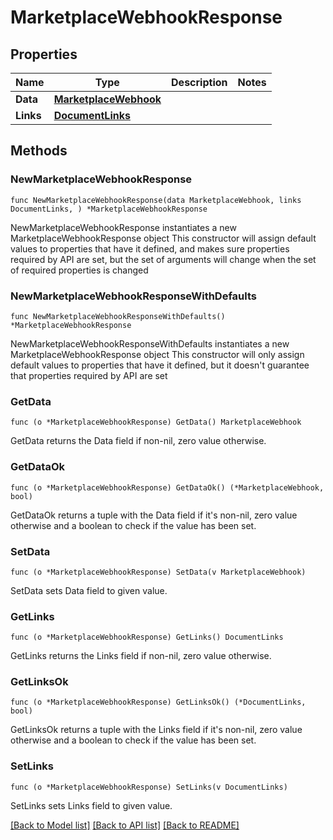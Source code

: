 # MarketplaceWebhookResponse

## Properties

Name | Type | Description | Notes
------------ | ------------- | ------------- | -------------
**Data** | [**MarketplaceWebhook**](MarketplaceWebhook.md) |  | 
**Links** | [**DocumentLinks**](DocumentLinks.md) |  | 

## Methods

### NewMarketplaceWebhookResponse

`func NewMarketplaceWebhookResponse(data MarketplaceWebhook, links DocumentLinks, ) *MarketplaceWebhookResponse`

NewMarketplaceWebhookResponse instantiates a new MarketplaceWebhookResponse object
This constructor will assign default values to properties that have it defined,
and makes sure properties required by API are set, but the set of arguments
will change when the set of required properties is changed

### NewMarketplaceWebhookResponseWithDefaults

`func NewMarketplaceWebhookResponseWithDefaults() *MarketplaceWebhookResponse`

NewMarketplaceWebhookResponseWithDefaults instantiates a new MarketplaceWebhookResponse object
This constructor will only assign default values to properties that have it defined,
but it doesn't guarantee that properties required by API are set

### GetData

`func (o *MarketplaceWebhookResponse) GetData() MarketplaceWebhook`

GetData returns the Data field if non-nil, zero value otherwise.

### GetDataOk

`func (o *MarketplaceWebhookResponse) GetDataOk() (*MarketplaceWebhook, bool)`

GetDataOk returns a tuple with the Data field if it's non-nil, zero value otherwise
and a boolean to check if the value has been set.

### SetData

`func (o *MarketplaceWebhookResponse) SetData(v MarketplaceWebhook)`

SetData sets Data field to given value.


### GetLinks

`func (o *MarketplaceWebhookResponse) GetLinks() DocumentLinks`

GetLinks returns the Links field if non-nil, zero value otherwise.

### GetLinksOk

`func (o *MarketplaceWebhookResponse) GetLinksOk() (*DocumentLinks, bool)`

GetLinksOk returns a tuple with the Links field if it's non-nil, zero value otherwise
and a boolean to check if the value has been set.

### SetLinks

`func (o *MarketplaceWebhookResponse) SetLinks(v DocumentLinks)`

SetLinks sets Links field to given value.



[[Back to Model list]](../README.md#documentation-for-models) [[Back to API list]](../README.md#documentation-for-api-endpoints) [[Back to README]](../README.md)


